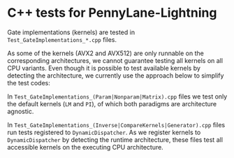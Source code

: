 # C++ tests for PennyLane-Lightning

Gate implementations (kernels) are tested in `Test_GateImplementations_*.cpp` files.

As some of the kernels (AVX2 and AVX512) are only runnable on the corresponding architectures, we cannot guarantee testing all kernels on all CPU variants.
Even though it is possible to test available kernels by detecting the architecture, we currently use the approach below to simplify the test codes:

In `Test_GateImplementations_(Param|Nonparam|Matrix).cpp` files we test only the default kernels (`LM` and `PI`), of which both paradigms are architecture agnostic.

In `Test_GateImplementations_(Inverse|CompareKernels|Generator).cpp` files run tests registered to `DynamicDispatcher`. As we register kernels to `DynamicDispatcher` by detecting the runtime architecture, these files test all accessible kernels on the executing CPU architecture.
